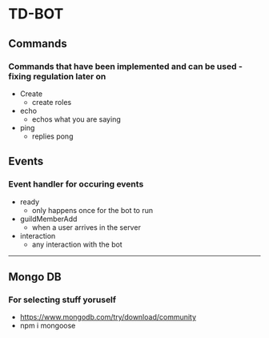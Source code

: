 # TD-BOT

## Commands 
### Commands that have been implemented and can be used - fixing regulation later on 
- Create 
  - create roles 
- echo 
  - echos what you are saying 
- ping 
  - replies pong 

## Events 
### Event handler for occuring events 
- ready 
  - only happens once for the bot to run 
- guildMemberAdd    
  - when a user arrives in the server 
- interaction 
  - any interaction with the bot 



--- 
## Mongo DB
### For selecting stuff yoruself 
- <https://www.mongodb.com/try/download/community>
- npm i mongoose